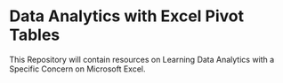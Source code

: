 # Data Analytics with Excel Pivot Tables

This Repository will contain resources on Learning Data Analytics with a Specific Concern on Microsoft Excel.  
